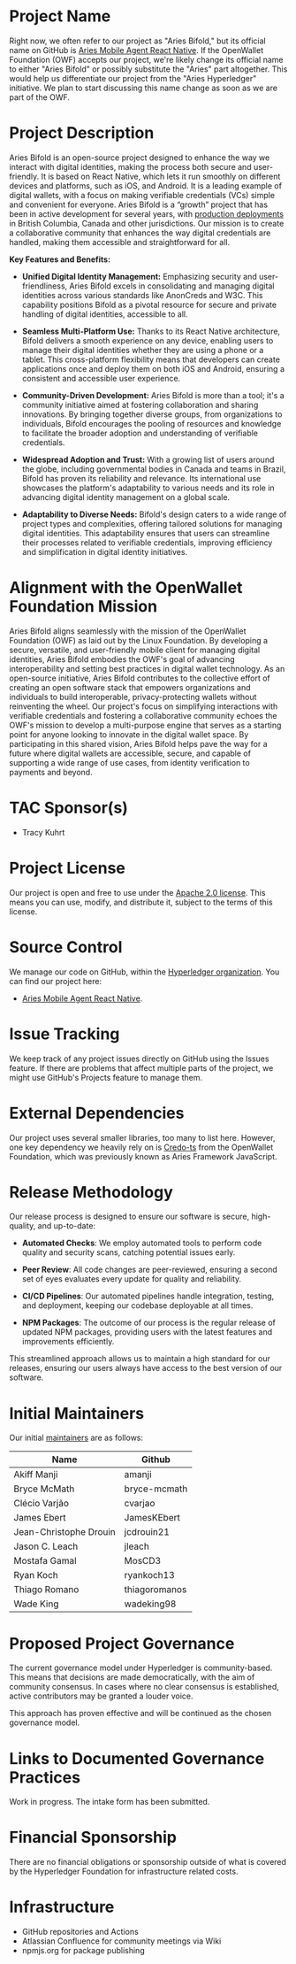 # Project Name

Right now, we often refer to our project as "Aries Bifold," but its official name on GitHub is [Aries Mobile Agent React Native](https://github.com/hyperledger/aries-mobile-agent-react-native). If the OpenWallet Foundation (OWF) accepts our project, we're likely change its official name to either "Aries Bifold" or possibly substitute the "Aries" part altogether. This would help us differentiate our project from the "Aries Hyperledger" initiative. We plan to start discussing this name change as soon as we are part of the OWF.

# Project Description

Aries Bifold is an open-source project designed to enhance the way we interact with digital identities, making the process both secure and user-friendly. It is based on React Native, which lets it run smoothly on different devices and platforms, such as iOS, and Android. It is a leading example of digital wallets, with a focus on making verifiable credentials (VCs) simple and convenient for everyone. Aries Bifold is a “growth” project that has been in active development for several years, with [production deployments](https://apps.apple.com/ca/app/bc-wallet/id1587380443) in British Columbia, Canada and other jurisdictions. Our mission is to create a collaborative community that enhances the way digital credentials are handled, making them accessible and straightforward for all.

**Key Features and Benefits:**

- **Unified Digital Identity Management:** Emphasizing security and user-friendliness, Aries Bifold excels in consolidating and managing digital identities across various standards like AnonCreds and W3C. This capability positions Bifold as a pivotal resource for secure and private handling of digital identities, accessible to all.

- **Seamless Multi-Platform Use:** Thanks to its React Native architecture, Bifold delivers a smooth experience on any device, enabling users to manage their digital identities whether they are using a phone or a tablet. This cross-platform flexibility means that developers can create applications once and deploy them on both iOS and Android, ensuring a consistent and accessible user experience.

- **Community-Driven Development:** Aries Bifold is more than a tool; it's a community initiative aimed at fostering collaboration and sharing innovations. By bringing together diverse groups, from organizations to individuals, Bifold encourages the pooling of resources and knowledge to facilitate the broader adoption and understanding of verifiable credentials.

- **Widespread Adoption and Trust:** With a growing list of users around the globe, including governmental bodies in Canada and teams in Brazil, Bifold has proven its reliability and relevance. Its international use showcases the platform's adaptability to various needs and its role in advancing digital identity management on a global scale.

- **Adaptability to Diverse Needs:** Bifold's design caters to a wide range of project types and complexities, offering tailored solutions for managing digital identities. This adaptability ensures that users can streamline their processes related to verifiable credentials, improving efficiency and simplification in digital identity initiatives.

# Alignment with the OpenWallet Foundation Mission

Aries Bifold aligns seamlessly with the mission of the OpenWallet Foundation (OWF) as laid out by the Linux Foundation. By developing a secure, versatile, and user-friendly mobile client for managing digital identities, Aries Bifold embodies the OWF's goal of advancing interoperability and setting best practices in digital wallet technology. As an open-source initiative, Aries Bifold contributes to the collective effort of creating an open software stack that empowers organizations and individuals to build interoperable, privacy-protecting wallets without reinventing the wheel. Our project's focus on simplifying interactions with verifiable credentials and fostering a collaborative community echoes the OWF's mission to develop a multi-purpose engine that serves as a starting point for anyone looking to innovate in the digital wallet space. By participating in this shared vision, Aries Bifold helps pave the way for a future where digital wallets are accessible, secure, and capable of supporting a wide range of use cases, from identity verification to payments and beyond.

# TAC Sponsor(s)

- Tracy Kuhrt

# Project License

Our project is open and free to use under the [Apache 2.0 license](https://github.com/hyperledger/aries-mobile-agent-react-native/blob/main/LICENSE). This means you can use, modify, and distribute it, subject to the terms of this license.

# Source Control

We manage our code on GitHub, within the [Hyperledger organization](https://github.com/hyperledger). You can find our project here:

- [Aries Mobile Agent React Native](https://github.com/hyperledger/aries-mobile-agent-react-native).

# Issue Tracking

We keep track of any project issues directly on GitHub using the Issues feature. If there are problems that affect multiple parts of the project, we might use GitHub's Projects feature to manage them.

# External Dependencies

Our project uses several smaller libraries, too many to list here. However, one key dependency we heavily rely on is [Credo-ts](https://github.com/openwallet-foundation/credo-ts/issues) from the OpenWallet Foundation, which was previously known as Aries Framework JavaScript.

# Release Methodology

Our release process is designed to ensure our software is secure, high-quality, and up-to-date:

- **Automated Checks**: We employ automated tools to perform code quality and security scans, catching potential issues early.

- **Peer Review**: All code changes are peer-reviewed, ensuring a second set of eyes evaluates every update for quality and reliability.

- **CI/CD Pipelines**: Our automated pipelines handle integration, testing, and deployment, keeping our codebase deployable at all times.

- **NPM Packages**: The outcome of our process is the regular release of updated NPM packages, providing users with the latest features and improvements efficiently.

This streamlined approach allows us to maintain a high standard for our releases, ensuring our users always have access to the best version of our software.

# Initial Maintainers

Our initial [maintainers](https://github.com/hyperledger/aries-mobile-agent-react-native/blob/main/MAINTAINERS.md) are as follows:

| Name                   | Github        |
| ---------------------- | ------------- |
| Akiff Manji            | amanji        |
| Bryce McMath           | bryce-mcmath  |
| Clécio Varjão          | cvarjao       |
| James Ebert            | JamesKEbert   |
| Jean-Christophe Drouin | jcdrouin21    |
| Jason C. Leach         | jleach        |
| Mostafa Gamal          | MosCD3        |
| Ryan Koch              | ryankoch13    |
| Thiago Romano          | thiagoromanos |
| Wade King              | wadeking98    |

# Proposed Project Governance

The current governance model under Hyperledger is community-based. This means that decisions are made democratically, with the aim of community consensus. In cases where no clear consensus is established, active contributors may be granted a louder voice.

This approach has proven effective and will be continued as the chosen governance model.

# Links to Documented Governance Practices

Work in progress. The intake form has been submitted.

# Financial Sponsorship

There are no financial obligations or sponsorship outside of what is covered by the Hyperledger Foundation for infrastructure related costs.

# Infrastructure

- GitHub repositories and Actions
- Atlassian Confluence for community meetings via Wiki
- npmjs.org for package publishing
